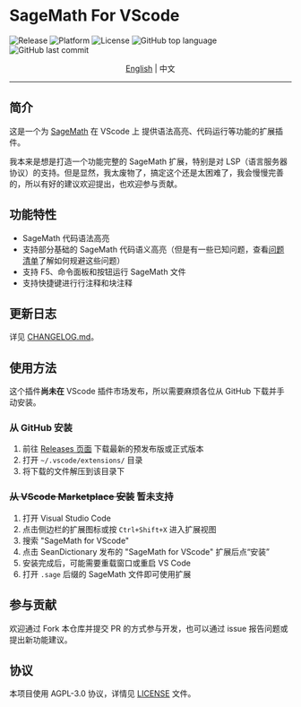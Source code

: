 # SageMath For VScode

![Release](https://img.shields.io/github/v/release/SeanDictionary/SageMath-for-VScode) ![Platform](https://img.shields.io/badge/platform-Linux-green) ![License](https://img.shields.io/github/license/SeanDictionary/SageMath-for-VScode) ![GitHub top language](https://img.shields.io/github/languages/top/SeanDictionary/SageMath-for-VScode) ![GitHub last commit](https://img.shields.io/github/last-commit/SeanDictionary/SageMath-for-VScode)

<div align="center"><a href="../README.md">English</a> | 中文</div>

---

## 简介

这是一个为 [SageMath](https://www.sagemath.org/) 在 VScode 上 提供语法高亮、代码运行等功能的扩展插件。

我本来是想是打造一个功能完整的 SageMath 扩展，特别是对 LSP（语言服务器协议）的支持。但是显然，我太废物了，搞定这个还是太困难了，我会慢慢完善的，所以有好的建议欢迎提出，也欢迎参与贡献。

## 功能特性

-   SageMath 代码语法高亮
-   支持部分基础的 SageMath 代码语义高亮（但是有一些已知问题，查看[问题清单](./SemanticHighlighting-zh-CN.md)了解如何规避这些问题）
-   支持 F5、命令面板和按钮运行 SageMath 文件
-   支持快捷键进行行注释和块注释

## 更新日志

详见 [CHANGELOG.md](../CHANGELOG.md)。

## 使用方法

这个插件**尚未在** VScode 插件市场发布，所以需要麻烦各位从 GitHub 下载并手动安装。

### 从 GitHub 安装

1. 前往 [Releases 页面](https://github.com/SeanDictionary/SageMath-for-VScode/releases) 下载最新的预发布版或正式版本
2. 打开 `~/.vscode/extensions/` 目录
3. 将下载的文件解压到该目录下

### ~~从 VScode Marketplace 安装~~ 暂未支持

1. 打开 Visual Studio Code
2. 点击侧边栏的扩展图标或按 `Ctrl+Shift+X` 进入扩展视图
3. 搜索 "SageMath for VScode"
4. 点击 SeanDictionary 发布的 "SageMath for VScode" 扩展后点“安装”
5. 安装完成后，可能需要重载窗口或重启 VS Code
6. 打开 `.sage` 后缀的 SageMath 文件即可使用扩展

## 参与贡献

欢迎通过 Fork 本仓库并提交 PR 的方式参与开发，也可以通过 issue 报告问题或提出新功能建议。

## 协议

本项目使用 AGPL-3.0 协议，详情见 [LICENSE](../LICENSE) 文件。
